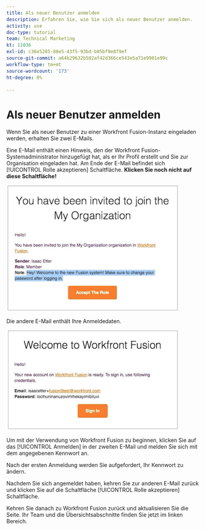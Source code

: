```yaml
---
title: Als neuer Benutzer anmelden
description: Erfahren Sie, wie Sie sich als neuer Benutzer anmelden.
activity: use
doc-type: tutorial
team: Technical Marketing
kt: 11036
exl-id: c36e5285-88e5-43f5-93bd-b05bf9e8f9ef
source-git-commit: a64b29632b502af42d366ce543e5a71e9901e99c
workflow-type: tm+mt
source-wordcount: '173'
ht-degree: 0%

---
```


# Als neuer Benutzer anmelden

Wenn Sie als neuer Benutzer zu einer Workfront Fusion-Instanz eingeladen werden, erhalten Sie zwei E-Mails.

Eine E-Mail enthält einen Hinweis, den der Workfront Fusion-Systemadministrator hinzugefügt hat, als er Ihr Profil erstellt und Sie zur Organisation eingeladen hat. Am Ende der E-Mail befindet sich [!UICONTROL Rolle akzeptieren] Schaltfläche. **Klicken Sie noch nicht auf diese Schaltfläche!**

![Ein Bild Ihrer E-Mail-Einladung](assets/new-user-1.png)

Die andere E-Mail enthält Ihre Anmeldedaten.

![Ein Bild Ihrer E-Mail-Einladung](assets/new-user-2.png)

Um mit der Verwendung von Workfront Fusion zu beginnen, klicken Sie auf das [!UICONTROL Anmelden] in der zweiten E-Mail und melden Sie sich mit dem angegebenen Kennwort an.

Nach der ersten Anmeldung werden Sie aufgefordert, Ihr Kennwort zu ändern.

Nachdem Sie sich angemeldet haben, kehren Sie zur anderen E-Mail zurück und klicken Sie auf die Schaltfläche [!UICONTROL Rolle akzeptieren] Schaltfläche.

Kehren Sie danach zu Workfront Fusion zurück und aktualisieren Sie die Seite. Ihr Team und die Übersichtsabschnitte finden Sie jetzt im linken Bereich.
